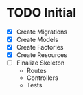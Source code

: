 # TODO Initial

- [x] Create Migrations
- [x] Create Models
- [x] Create Factories
- [x] Create Resources
- [ ] Finalize Skeleton
    - Routes
    - Controllers
    - Tests